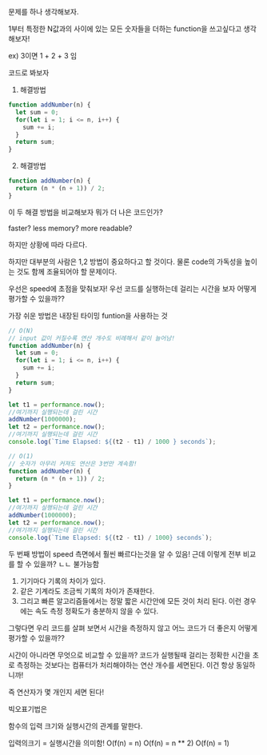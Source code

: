문제를 하나 생각해보자.

1부터 특정한 N값과의 사이에 있는 모든 숫자들을 더하는 function을 쓰고싶다고 생각해보자!

ex) 3이면 1 + 2 + 3 임

코드로 봐보자

1. 해결방법

```javascript
function addNumber(n) {
  let sum = 0;
  for(let i = 1; i <= n, i++) {
    sum += i;
  }
  return sum;
}
```

2. 해결방법

```javascript
function addNumber(n) {
  return (n * (n + 1)) / 2;
}
```

이 두 해결 방법을 비교해보자
뭐가 더 나은 코드인가?

faster?
less memory?
more readable?

하지만 상황에 따라 다르다.

하지만 대부분의 사람은 1,2 방법이 중요하다고 할 것이다. 물론 code의 가독성을 높이는 것도 함께 조율되어야 할 문제이다.

우선은 speed에 초점을 맞춰보자!
우선 코드를 실행하는데 걸리는 시간을 보자
어떻게 평가할 수 있을까??

가장 쉬운 방법은 내장된 타이밍 funtion을 사용하는 것

```javascript
// O(N)
// input 값이 커질수록 연산 개수도 비례해서 같이 늘어남!
function addNumber(n) {
  let sum = 0;
  for(let i = 1; i <= n, i++) {
    sum += i;
  }
  return sum;
}

let t1 = performance.now();
//여기까지 실행되는데 걸린 시간
addNumber(1000000);
let t2 = performance.now();
//여기까지 실행되는데 걸린 시간
console.log(`Time Elapsed: ${(t2 - t1) / 1000 } seconds`);
```

```javascript
// O(1)
// 숫자가 아무리 커져도 연산은 3번만 계속함!
function addNumber(n) {
  return (n * (n + 1)) / 2;
}

let t1 = performance.now();
//여기까지 실행되는데 걸린 시간
addNumber(1000000);
let t2 = performance.now();
//여기까지 실행되는데 걸린 시간
console.log(`Time Elapsed: ${(t2 - t1) / 1000} seconds`);
```

두 번째 방법이 speed 측면에서 훨씬 빠르다는것을 알 수 있음! 근데 이렇게 전부 비교를 할 수 있을까? ㄴㄴ 불가능함

1. 기기마다 기록의 차이가 있다.
2. 같은 기계라도 조금씩 기록의 차이가 존재한다.
3. 그리고 빠른 알고리즘들에서는 정말 짧은 시간안에 모든 것이 처리 된다. 이런 경우에는 속도 측정 정확도가 충분하지 않을 수 있다.

그렇다면 우리 코드를 살펴 보면서 시간을 측정하지 않고 어느 코드가 더 좋은지 어떻게 평가할 수 있을까??

시간이 아니라면 무엇으로 비교할 수 있을까?
코드가 실행될때 걸리는 정확한 시간을 초로 측정하는 것보다는 컴퓨터가 처리해야하는 연산 개수를 세면된다. 이건 항상 동일하니까!

즉 연산자가 몇 개인지 세면 된다!

빅오표기법은

함수의 입력 크기와 실행시간의 관계를 말한다.

입력의크기 = 실행시간을 의미함!
O(f(n) = n)
O(f(n) = n \*\* 2)
O(f(n) = 1)
